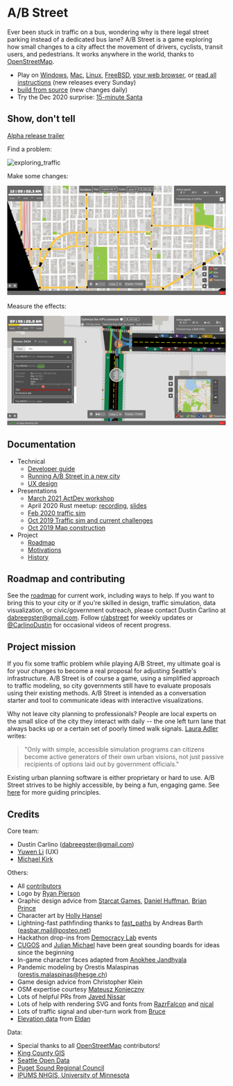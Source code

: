 # A/B Street

Ever been stuck in traffic on a bus, wondering why is there legal street parking
instead of a dedicated bus lane? A/B Street is a game exploring how small
changes to a city affect the movement of drivers, cyclists, transit users, and
pedestrians. It works anywhere in the world, thanks to
[OpenStreetMap](https://www.openstreetmap.org/about).

- Play on
  [Windows](https://github.com/a-b-street/abstreet/releases/download/v0.2.46/abstreet_windows_v0_2_46.zip),
  [Mac](https://github.com/a-b-street/abstreet/releases/download/v0.2.46/abstreet_mac_v0_2_46.zip),
  [Linux](https://github.com/a-b-street/abstreet/releases/download/v0.2.46/abstreet_linux_v0_2_46.zip),
  [FreeBSD](https://www.freshports.org/games/abstreet/),
  [your web browser](http://abstreet.s3-website.us-east-2.amazonaws.com/0.2.46/abstreet.html),
  or [read all instructions](https://a-b-street.github.io/docs/howto/index.html)
  (new releases every Sunday)
- [build from source](https://a-b-street.github.io/docs/dev/index.html) (new
  changes daily)
- Try the Dec 2020 surprise:
  [15-minute Santa](https://a-b-street.github.io/docs/side_projects/santa.html)

## Show, don't tell

[Alpha release trailer](https://www.youtube.com/watch?v=LxPD4n_1-LU)

Find a problem:

![exploring_traffic](videos/exploring_traffic.gif)

Make some changes:

![editing_map](videos/editing_map.gif)

Measure the effects:

![evaluating_impacts](videos/evaluating_impacts.gif)

## Documentation

- Technical
  - [Developer guide](https://a-b-street.github.io/docs/tech/dev/index.html)
  - [Running A/B Street in a new city](https://a-b-street.github.io/docs/user/new_city.html)
  - [UX design](https://yuwen-li.com/work/abstreet)
- Presentations
  - [March 2021 ActDev workshop](https://youtu.be/P12N51qI5Cs?t=1469)
  - April 2020 Rust meetup:
    [recording](https://www.youtube.com/watch?v=chYd5I-5oyc),
    [slides](https://docs.google.com/presentation/d/1nUodhr42eppB2E2eMAnuTkMhIVuHnN7_6i6V6MA028c/edit?usp=sharing)
  - [Feb 2020 traffic sim](https://docs.google.com/presentation/d/181so6bWkGsPzpc-mI72CQffthMKMVzFPAkYxIyzgfAs/edit?usp=sharing)
  - [Oct 2019 Traffic sim and current challenges](https://docs.google.com/presentation/d/1PJRFoXmJAyenkqHIwo48zxqu1LSH6pc7XKSzhyC1raw/edit?usp=sharing)
  - [Oct 2019 Map construction](https://docs.google.com/presentation/d/1cF7qFtjAzkXL_r62CjxBvgQnLvuQ9I2WTE2iX_5tMCY/edit?usp=sharing)
- Project
  - [Roadmap](https://a-b-street.github.io/docs/project/roadmap.html)
  - [Motivations](https://a-b-street.github.io/docs/project/motivations.html)
  - [History](https://a-b-street.github.io/docs/project/history/index.html)

## Roadmap and contributing

See the [roadmap](https://a-b-street.github.io/docs/project/roadmap.html) for
current work, including ways to help. If you want to bring this to your city or
if you're skilled in design, traffic simulation, data visualization, or
civic/government outreach, please contact Dustin Carlino at
<dabreegster@gmail.com>. Follow [r/abstreet](https://www.reddit.com/r/abstreet/)
for weekly updates or [@CarlinoDustin](https://twitter.com/CarlinoDustin) for
occasional videos of recent progress.

## Project mission

If you fix some traffic problem while playing A/B Street, my ultimate goal is
for your changes to become a real proposal for adjusting Seattle's
infrastructure. A/B Street is of course a game, using a simplified approach to
traffic modeling, so city governments still have to evaluate proposals using
their existing methods. A/B Street is intended as a conversation starter and
tool to communicate ideas with interactive visualizations.

Why not leave city planning to professionals? People are local experts on the
small slice of the city they interact with daily -- the one left turn lane that
always backs up or a certain set of poorly timed walk signals.
[Laura Adler](http://www.govtech.com/data/SimCities-Can-City-Planning-Mistakes-Be-Avoided-Through-Data-Driven-Simulations.html)
writes:

> "Only with simple, accessible simulation programs can citizens become active
> generators of their own urban visions, not just passive recipients of options
> laid out by government officials."

Existing urban planning software is either proprietary or hard to use. A/B
Street strives to be highly accessible, by being a fun, engaging game. See
[here](https://a-b-street.github.io/docs/project/motivations.html) for more
guiding principles.

## Credits

Core team:

- Dustin Carlino (<dabreegster@gmail.com>)
- [Yuwen Li](https://www.yuwen-li.com/) (UX)
- [Michael Kirk](https://github.com/michaelkirk)

Others:

- All [contributors](https://github.com/a-b-street/abstreet/graphs/contributors)
- Logo by [Ryan Pierson](https://www.ryandpierson.com/)
- Graphic design advice from [Starcat Games](http://starcatgames.com/),
  [Daniel Huffman](https://somethingaboutmaps.wordpress.com/),
  [Brian Prince](http://thebaprince.com/)
- Character art by [Holly Hansel](http://www.hollyhansel.com/)
- Lightning-fast pathfinding thanks to
  [fast_paths](https://github.com/easbar/fast_paths) by Andreas Barth
  (<easbar.mail@posteo.net>)
- Hackathon drop-ins from [Democracy Lab](https://www.democracylab.org/) events
- [CUGOS](https://cugos.org/) and [Julian Michael](http://julianmichael.org/)
  have been great sounding boards for ideas since the beginning
- In-game character faces adapted from
  [Anokhee Jandhyala](https://github.com/anokhee/visual-synthesizer)
- Pandemic modeling by Orestis Malaspinas (<orestis.malaspinas@hesge.ch>)
- Game design advice from Christopher Klein
- OSM expertise courtesy [Mateusz Konieczny](https://github.com/matkoniecz)
- Lots of helpful PRs from [Javed Nissar](https://github.com/RestitutorOrbis)
- Lots of help with rendering SVG and fonts from
  [RazrFalcon](https://github.com/RazrFalcon) and
  [nical](https://github.com/nical)
- Lots of traffic signal and uber-turn work from
  [Bruce](https://github.com/BruceBrown)
- [Elevation data](https://github.com/eldang/elevation_lookups) from
  [Eldan](https://eldang.xyz/)

Data:

- Special thanks to all [OpenStreetMap](https://www.openstreetmap.org/about)
  contributors!
- [King County GIS](https://www.kingcounty.gov/services/gis.aspx)
- [Seattle Open Data](https://data.seattle.gov/)
- [Puget Sound Regional Council](https://www.psrc.org/)
- [IPUMS NHGIS, University of Minnesota](https://www.nhgis.org)
